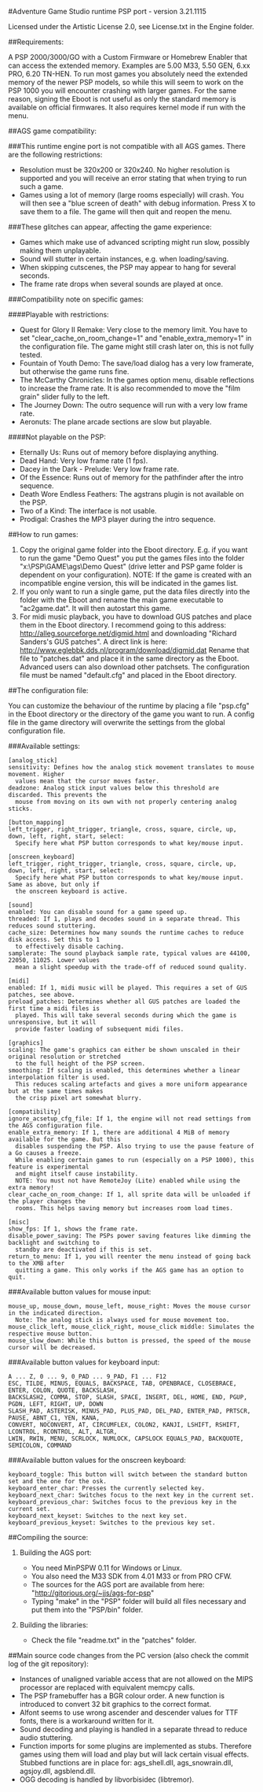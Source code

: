 #Adventure Game Studio runtime PSP port - version 3.21.1115

Licensed under the Artistic License 2.0, see License.txt in the Engine folder.


##Requirements:

A PSP 2000/3000/GO with a Custom Firmware or Homebrew Enabler that can access the
extended memory. Examples are 5.00 M33, 5.50 GEN, 6.xx PRO, 6.20 TN-HEN.
To run most games you absolutely need the extended memory of the newer PSP models,
so while this will seem to work on the PSP 1000 you will encounter crashing with
larger games.
For the same reason, signing the Eboot is not useful as only the standard memory
is available on official firmwares. It also requires kernel mode if run with the menu.


##AGS game compatibility:

###This runtime engine port is not compatible with all AGS games. There are the following restrictions:

-   Resolution must be 320x200 or 320x240. No higher resolution is supported and
    you will receive an error stating that when trying to run such a game.
-   Games using a lot of memory (large rooms especially) will crash. You will then
    see a "blue screen of death" with debug information. Press X to save them
    to a file. The game will then quit and reopen the menu.

###These glitches can appear, affecting the game experience:

-   Games which make use of advanced scripting might run slow, possibly making
    them unplayable.
-   Sound will stutter in certain instances, e.g. when loading/saving.
-   When skipping cutscenes, the PSP may appear to hang for several seconds.
-   The frame rate drops when several sounds are played at once.


###Compatibility note on specific games:

####Playable with restrictions:

-   Quest for Glory II Remake: Very close to the memory limit. You have to set
    "clear_cache_on_room_change=1" and "enable_extra_memory=1" in the configuration
    file. The game might still crash later on, this is not fully tested.
-   Fountain of Youth Demo: The save/load dialog has a very low framerate, but
    otherwise the game runs fine.
-   The McCarthy Chronicles: In the games option menu, disable reflections to increase
    the frame rate. It is also recommended to move the "film grain" slider fully
    to the left.
-   The Journey Down: The outro sequence will run with a very low frame rate.
-   Aeronuts: The plane arcade sections are slow but playable.

####Not playable on the PSP:

-   Eternally Us: Runs out of memory before displaying anything.
-   Dead Hand: Very low frame rate (1 fps).
-   Dacey in the Dark - Prelude: Very low frame rate.
-   Of the Essence: Runs out of memory for the pathfinder after the intro sequence.
-   Death Wore Endless Feathers: The agstrans plugin is not available on the PSP.
-   Two of a Kind: The interface is not usable.
-   Prodigal: Crashes the MP3 player during the intro sequence.


##How to run games:

1.  Copy the original game folder into the Eboot directory.
    E.g. if you want to run the game "Demo Quest" you put the games files into
    the folder "x:\PSP\GAME\ags\Demo Quest\" (drive letter and PSP game folder
    is dependent on your configuration).
    NOTE: If the game is created with an incompatible engine version, this will
    be indicated in the games list.
2.  If you only want to run a single game, put the data files directly into the
    folder with the Eboot and rename the main game executable to "ac2game.dat".
    It will then autostart this game.
3.  For midi music playback, you have to download GUS patches and place them
    in the Eboot directory. I recommend going to this address:
    http://alleg.sourceforge.net/digmid.html
    and downloading "Richard Sanders's GUS patches". A direct link is here:
    http://www.eglebbk.dds.nl/program/download/digmid.dat
    Rename that file to "patches.dat" and place it in the same directory as the Eboot.
    Advanced users can also download other patchsets. The configuration file
    must be named "default.cfg" and placed in the Eboot directory.


##The configuration file:

You can customize the behaviour of the runtime by placing a file "psp.cfg" in the
Eboot directory or the directory of the game you want to run. A config file in
the game directory will overwrite the settings from the global configuration file.

###Available settings:

    [analog_stick]
    sensitivity: Defines how the analog stick movement translates to mouse movement. Higher
      values mean that the cursor moves faster.
    deadzone: Analog stick input values below this threshold are discarded. This prevents the
      mouse from moving on its own with not properly centering analog sticks.

    [button_mapping]
    left_trigger, right_trigger, triangle, cross, square, circle, up, down, left, right, start, select:
      Specify here what PSP button corresponds to what key/mouse input.

    [onscreen_keyboard]
    left_trigger, right_trigger, triangle, cross, square, circle, up, down, left, right, start, select:
      Specify here what PSP button corresponds to what key/mouse input. Same as above, but only if
      the onscreen keyboard is active.

    [sound]
    enabled: You can disable sound for a game speed up.
    threaded: If 1, plays and decodes sound in a separate thread. This reduces sound stuttering.
    cache_size: Determines how many sounds the runtime caches to reduce disk access. Set this to 1
      to effectively disable caching.
    samplerate: The sound playback sample rate, typical values are 44100, 22050, 11025. Lower values
      mean a slight speedup with the trade-off of reduced sound quality.

    [midi]
    enabled: If 1, midi music will be played. This requires a set of GUS patches, see above.
    preload_patches: Determines whether all GUS patches are loaded the first time a midi files is
      played. This will take several seconds during which the game is unresponsive, but it will
      provide faster loading of subsequent midi files.

    [graphics]
    scaling: The game's graphics can either be shown unscaled in their original resolution or stretched
      to the full height of the PSP screen.
    smoothing: If scaling is enabled, this determines whether a linear interpolation filter is used.
      This reduces scaling artefacts and gives a more uniform appearance but at the same times makes
      the crisp pixel art somewhat blurry.

    [compatibility]
    ignore_acsetup_cfg_file: If 1, the engine will not read settings from the AGS configuration file.
    enable_extra_memory: If 1, there are additional 4 MiB of memory available for the game. But this
      disables suspending the PSP. Also trying to use the pause feature of a Go causes a freeze.
      While enabling certain games to run (especially on a PSP 1000), this feature is experimental
      and might itself cause instability.
      NOTE: You must not have RemoteJoy (Lite) enabled while using the extra memory!
    clear_cache_on_room_change: If 1, all sprite data will be unloaded if the player changes the
      rooms. This helps saving memory but increases room load times.

    [misc]
    show_fps: If 1, shows the frame rate.
    disable_power_saving: The PSPs power saving features like dimming the backlight and switching to
      standby are deactivated if this is set.
    return_to_menu: If 1, you will reenter the menu instead of going back to the XMB after
      quitting a game. This only works if the AGS game has an option to quit.


###Available button values for mouse input:

    mouse_up, mouse_down, mouse_left, mouse_right: Moves the mouse cursor in the indicated direction.
      Note: The analog stick is always used for mouse movement too.
    mouse_click_left, mouse_click_right, mouse_click middle: Simulates the respective mouse button.
    mouse_slow_down: While this button is pressed, the speed of the mouse cursor will be decreased.

###Available button values for keyboard input:

    A ... Z, 0 ... 9, 0_PAD ... 9_PAD, F1 ... F12
    ESC, TILDE, MINUS, EQUALS, BACKSPACE, TAB, OPENBRACE, CLOSEBRACE, ENTER, COLON, QUOTE, BACKSLASH,
    BACKSLASH2, COMMA, STOP, SLASH, SPACE, INSERT, DEL, HOME, END, PGUP, PGDN, LEFT, RIGHT, UP, DOWN
    SLASH_PAD, ASTERISK, MINUS_PAD, PLUS_PAD, DEL_PAD, ENTER_PAD, PRTSCR, PAUSE, ABNT_C1, YEN, KANA, 
    CONVERT, NOCONVERT, AT, CIRCUMFLEX, COLON2, KANJI, LSHIFT, RSHIFT, LCONTROL, RCONTROL, ALT, ALTGR,
    LWIN, RWIN, MENU, SCRLOCK, NUMLOCK, CAPSLOCK EQUALS_PAD, BACKQUOTE, SEMICOLON, COMMAND

###Available button values for the onscreen keyboard:

    keyboard_toggle: This button will switch between the standard button set and the one for the osk.
    keyboard_enter_char: Presses the currently selected key.
    keyboard_next_char: Switches focus to the next key in the current set.
    keyboard_previous_char: Switches focus to the previous key in the current set.
    keyboard_next_keyset: Switches to the next key set.
    keyboard_previous_keyset: Switches to the previous key set.


##Compiling the source:

1.  Building the AGS port:
    -   You need MinPSPW 0.11 for Windows or Linux.
    -   You also need the M33 SDK from 4.01 M33 or from PRO CFW.
    -   The sources for the AGS port are available from here:
        "http://gitorious.org/~jjs/ags-for-psp"
    -   Typing "make" in the "PSP" folder will build all files necessary and put them
        into the "PSP/bin" folder.

2.  Building the libraries:
    -   Check the file "readme.txt" in the "patches" folder.


##Main source code changes from the PC version (also check the commit log of the git repository):

-   Instances of unaligned variable access that are not allowed on the MIPS processor
    are replaced with equivalent memcpy calls.
-   The PSP framebuffer has a BGR colour order. A new function is introduced to convert
    32 bit graphics to the correct format.
-   Alfont seems to use wrong ascender and descender values for TTF fonts, there is a
    workaround written for it.
-   Sound decoding and playing is handled in a separate thread to reduce 
    audio stuttering.
-   Function imports for some plugins are implemented as stubs. Therefore games using
    them will load and play but will lack certain visual effects. Stubbed functions
    are in place for: ags_shell.dll, ags_snowrain.dll, agsjoy.dll, agsblend.dll.
-   OGG decoding is handled by libvorbisidec (libtremor).
